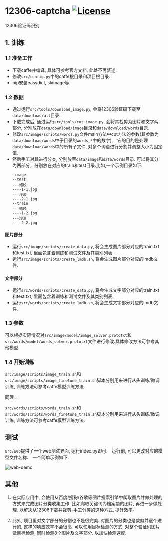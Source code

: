 # 12306-captcha [![License](https://img.shields.io/badge/license-Apache%202-blue.svg)](LICENSE)

12306验证码识别

## 1. 训练

### 1.1 准备工作

* 下载caffe并编译, 具体可参考官方文档, 此处不再赘述.
* 修改`src/config.py`中的caffe根目录和项目根目录.
* pip安装easydict, skimage等.

### 1.2 数据

* 通过运行`src/tools/download_image.py`, 会将12306验证码下载至`data/download/all`目录.
* 下载完成后, 通过运行`src/tools/cut_image.py`, 会将其裁剪为图片和文字两部分, 分别放在`data/download/image`目录和`data/download/words`目录.
* 修改`src/image/scripts/words.py`文件main方法中cut方法的参数(其参数为`data/download/words`中子目录的`words_*`中的数字),　它的目的是处理`data/download/words`中的所有子文件, 对多个词语进行分割并调整大小为固定值.
* 然后手工对其进行分类, 分别放至`data/image`和`data/words`目录. 可以将其分为两部分，分别放在对应的train和test目录.比如,一个示例目录如下:
  ```
  -image
  --test
  ---蜡烛
  ----1-1.jpg
  ---沙漠
  ----2-1.jpg
  --train
  ---蜡烛
  ----1-2.jpg
  ---沙漠
  ----2-2.jpg
  ```

#### 图片部分

* 运行`src/image/scripts/create_data.py`, 将会生成图片部分对应的train.txt和test.txt, 里面包含着训练和测试文件及其类别列表.
* 运行`src/image/scripts/create_lmdb.sh`, 将会生成图片部分对应的lmdb文件.

#### 文字部分

* 运行`src/words/scripts/create_data.py`, 将会生成文字部分对应的train.txt和test.txt, 里面包含着训练和测试文件及其类别列表.
* 运行`src/words/scripts/create_lmdb.sh`, 将会生成文字部分对应的lmdb文件.

### 1.3 参数
可以根据实际情况对`src/image/model/image_solver.prototxt`和`src/words/model/words_solver.prototxt`文件进行修改.具体修改方法可参考其他模型.

### 1.4 开始训练
`src/image/scripts/image_train.sh`和`src/image/scripts/image_finetune_train.sh`脚本分别用来进行从头训练/微调训练, 训练方法可参考caffe模型训练方法.

同理：

`src/words/scripts/words_train.sh`和`src/words/scripts/words_finetune_train.sh`脚本分别用来进行从头训练/微调训练, 训练方法可参考caffe模型训练方法.


## 测试
`src/web`提供了一个web测试界面, 运行index.py即可.　运行前, 可以更改对应的模型文件名称.　一个简单示例如下:

![web-demo](https://github.com/aaronshan/12306-captcha/blob/master/web-demo.png)

## 其他

1. 在实际应用中, 会使用从百度/搜狗/谷歌等图片搜索引擎中爬取图片并做处理的方式来完成图片分类收集工作. 比如爬取关键词为档案袋的图片, 再进一步做处理. 以解决从12306下载并裁剪-手工分类的这种方式, 提升效率。

2. 此外, 项目里对文字部分的分割也不是很完美. 对图片的分类也是裁剪并逐个进行的, 这样的响应效率不会很高. 可以使用目标检测的方式, 对整个验证码图片做目标检测, 同时检测8个图片及文字部分. 以加快检测速度.
